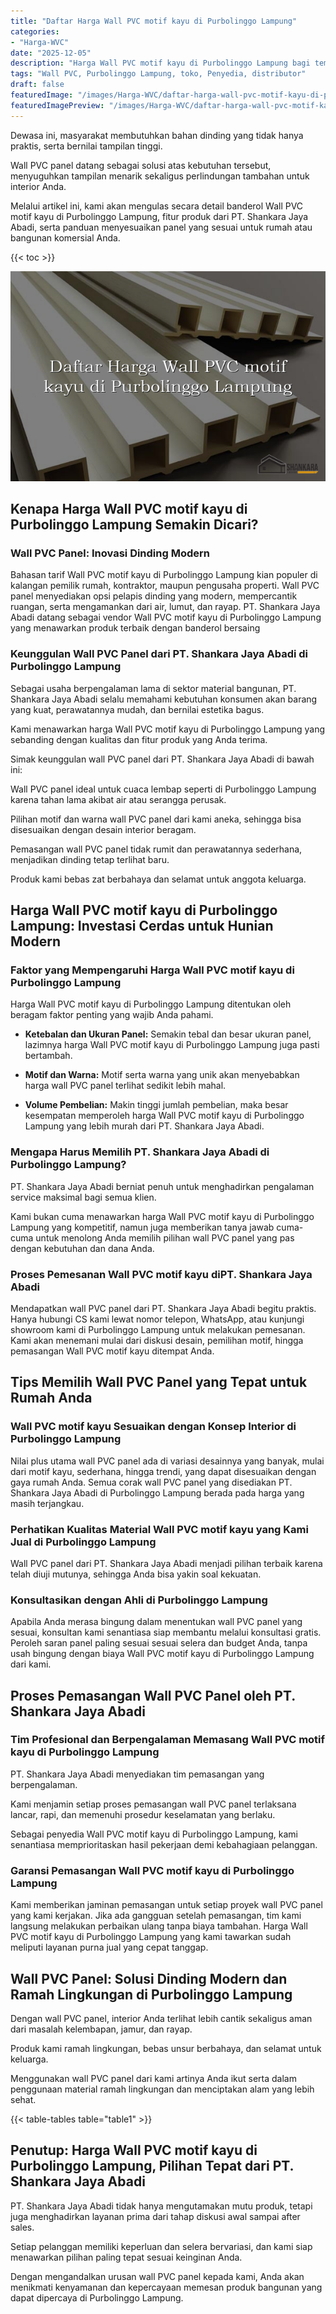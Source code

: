 ```yaml
---
title: "Daftar Harga Wall PVC motif kayu di Purbolinggo Lampung"
categories:
- "Harga-WVC"
date: "2025-12-05"
description: "Harga Wall PVC motif kayu di Purbolinggo Lampung bagi tempat tinggal, perkantoran, dan ritel. Produk terbaik, variasi motif, warna menarik, dengan layanan penempatan oleh tim berpengalaman dan jaminan resmi!|Servis distribusi Wall PVC motif kayu di Purbolinggo Lampung bagi kebutuhan tempat tinggal, perkantoran, maupun ritel, dengan produk unggulan dan penempatan oleh tim berpengalaman dan garansi resmi.|Solusi Wall PVC motif kayu di Purbolinggo Lampung yang andal untuk tempat tinggal, kantor, serta ritel, bersama material berkualitas dan penempatan oleh teknisi berpengalaman dan garansi resmi.|Penjualan Wall PVC motif kayu di Purbolinggo Lampung untuk tempat tinggal, kantor, serta toko, dengan material terbaik dan pemasangan oleh teknisi ahli, dilengkapi dengan jaminan resmi.}"
tags: "Wall PVC, Purbolinggo Lampung, toko, Penyedia, distributor"
draft: false
featuredImage: "/images/Harga-WVC/daftar-harga-wall-pvc-motif-kayu-di-purbolinggo-lampung.png"
featuredImagePreview: "/images/Harga-WVC/daftar-harga-wall-pvc-motif-kayu-di-purbolinggo-lampung.png"
---
```


Dewasa ini, masyarakat membutuhkan bahan dinding yang tidak hanya praktis, serta bernilai tampilan tinggi.

Wall PVC panel datang sebagai solusi atas kebutuhan tersebut, menyuguhkan tampilan menarik sekaligus perlindungan tambahan untuk interior Anda.

Melalui artikel ini, kami akan mengulas secara detail banderol Wall PVC motif kayu di Purbolinggo Lampung, fitur produk dari PT. Shankara Jaya Abadi, serta panduan menyesuaikan panel yang sesuai untuk rumah atau bangunan komersial Anda.

{{< toc >}}

![Daftar Harga Wall PVC motif kayu di Purbolinggo Lampung](/images/Harga-WVC/Daftar-Harga-Wall-PVC-motif-kayu-di-Purbolinggo-Lampung.png)

## Kenapa Harga Wall PVC motif kayu di Purbolinggo Lampung Semakin Dicari?

### Wall PVC Panel: Inovasi Dinding Modern

Bahasan tarif Wall PVC motif kayu di Purbolinggo Lampung kian populer di kalangan pemilik rumah, kontraktor, maupun pengusaha properti. Wall PVC panel menyediakan opsi pelapis dinding yang modern, mempercantik ruangan, serta mengamankan dari air, lumut, dan rayap. PT. Shankara Jaya Abadi datang sebagai vendor Wall PVC motif kayu di Purbolinggo Lampung yang menawarkan produk terbaik dengan banderol bersaing

### Keunggulan Wall PVC Panel dari PT. Shankara Jaya Abadi di Purbolinggo Lampung

Sebagai usaha berpengalaman lama di sektor material bangunan, PT. Shankara Jaya Abadi selalu memahami kebutuhan konsumen akan barang yang kuat, perawatannya mudah, dan bernilai estetika bagus.

Kami menawarkan harga Wall PVC motif kayu di Purbolinggo Lampung yang sebanding dengan kualitas dan fitur produk yang Anda terima.

Simak keunggulan wall PVC panel dari PT. Shankara Jaya Abadi di bawah ini:

Wall PVC panel ideal untuk cuaca lembap seperti di Purbolinggo Lampung karena tahan lama akibat air atau serangga perusak.

Pilihan motif dan warna wall PVC panel dari kami aneka, sehingga bisa disesuaikan dengan desain interior beragam.

Pemasangan wall PVC panel tidak rumit dan perawatannya sederhana, menjadikan dinding tetap terlihat baru.

Produk kami bebas zat berbahaya dan selamat untuk anggota keluarga.

## Harga Wall PVC motif kayu di Purbolinggo Lampung: Investasi Cerdas untuk Hunian Modern

### Faktor yang Mempengaruhi Harga Wall PVC motif kayu di Purbolinggo Lampung

Harga Wall PVC motif kayu di Purbolinggo Lampung ditentukan oleh beragam faktor penting yang wajib Anda pahami.

- **Ketebalan dan Ukuran Panel:** Semakin tebal dan besar ukuran panel, lazimnya harga Wall PVC motif kayu di Purbolinggo Lampung juga pasti bertambah.

- **Motif dan Warna:** Motif serta warna yang unik akan menyebabkan harga wall PVC panel terlihat sedikit lebih mahal.

- **Volume Pembelian:** Makin tinggi jumlah pembelian, maka besar kesempatan memperoleh harga Wall PVC motif kayu di Purbolinggo Lampung yang lebih murah dari PT. Shankara Jaya Abadi.

### Mengapa Harus Memilih PT. Shankara Jaya Abadi di Purbolinggo Lampung?

PT. Shankara Jaya Abadi berniat penuh untuk menghadirkan pengalaman service maksimal bagi semua klien.

Kami bukan cuma menawarkan harga Wall PVC motif kayu di Purbolinggo Lampung yang kompetitif, namun juga memberikan tanya jawab cuma-cuma untuk menolong Anda memilih pilihan wall PVC panel yang pas dengan kebutuhan dan dana Anda.

### Proses Pemesanan Wall PVC motif kayu diPT. Shankara Jaya Abadi

Mendapatkan wall PVC panel dari PT. Shankara Jaya Abadi begitu praktis. Hanya hubungi CS kami lewat nomor telepon, WhatsApp, atau kunjungi showroom kami di Purbolinggo Lampung untuk melakukan pemesanan. Kami akan menemani mulai dari diskusi desain, pemilihan motif, hingga pemasangan Wall PVC motif kayu ditempat Anda.

## Tips Memilih Wall PVC Panel yang Tepat untuk Rumah Anda

### Wall PVC motif kayu Sesuaikan dengan Konsep Interior di Purbolinggo Lampung

Nilai plus utama wall PVC panel ada di variasi desainnya yang banyak, mulai dari motif kayu, sederhana, hingga trendi, yang dapat disesuaikan dengan gaya rumah Anda. Semua corak wall PVC panel yang disediakan PT. Shankara Jaya Abadi di Purbolinggo Lampung berada pada harga yang masih terjangkau.

### Perhatikan Kualitas Material Wall PVC motif kayu yang Kami Jual di Purbolinggo Lampung

Wall PVC panel dari PT. Shankara Jaya Abadi menjadi pilihan terbaik karena telah diuji mutunya, sehingga Anda bisa yakin soal kekuatan.

### Konsultasikan dengan Ahli di Purbolinggo Lampung

Apabila Anda merasa bingung dalam menentukan wall PVC panel yang sesuai, konsultan kami senantiasa siap membantu melalui konsultasi gratis. Peroleh saran panel paling sesuai sesuai selera dan budget Anda, tanpa usah bingung dengan biaya Wall PVC motif kayu di Purbolinggo Lampung dari kami.

## Proses Pemasangan Wall PVC Panel oleh PT. Shankara Jaya Abadi

### Tim Profesional dan Berpengalaman Memasang Wall PVC motif kayu di Purbolinggo Lampung

PT. Shankara Jaya Abadi menyediakan tim pemasangan yang berpengalaman.

Kami menjamin setiap proses pemasangan wall PVC panel terlaksana lancar, rapi, dan memenuhi prosedur keselamatan yang berlaku.

Sebagai penyedia Wall PVC motif kayu di Purbolinggo Lampung, kami senantiasa memprioritaskan hasil pekerjaan demi kebahagiaan pelanggan.

### Garansi Pemasangan Wall PVC motif kayu di Purbolinggo Lampung

Kami memberikan jaminan pemasangan untuk setiap proyek wall PVC panel yang kami kerjakan. Jika ada gangguan setelah pemasangan, tim kami langsung melakukan perbaikan ulang tanpa biaya tambahan. Harga Wall PVC motif kayu di Purbolinggo Lampung yang kami tawarkan sudah meliputi layanan purna jual yang cepat tanggap.

## Wall PVC Panel: Solusi Dinding Modern dan Ramah Lingkungan di Purbolinggo Lampung

Dengan wall PVC panel, interior Anda terlihat lebih cantik sekaligus aman dari masalah kelembapan, jamur, dan rayap.

Produk kami ramah lingkungan, bebas unsur berbahaya, dan selamat untuk keluarga.

Menggunakan wall PVC panel dari kami artinya Anda ikut serta dalam penggunaan material ramah lingkungan dan menciptakan alam yang lebih sehat.

{{< table-tables table="table1" >}}

## Penutup: Harga Wall PVC motif kayu di Purbolinggo Lampung, Pilihan Tepat dari PT. Shankara Jaya Abadi

PT. Shankara Jaya Abadi tidak hanya mengutamakan mutu produk, tetapi juga menghadirkan layanan prima dari tahap diskusi awal sampai after sales.

Setiap pelanggan memiliki keperluan dan selera bervariasi, dan kami siap menawarkan pilihan paling tepat sesuai keinginan Anda.

Dengan mengandalkan urusan wall PVC panel kepada kami, Anda akan menikmati kenyamanan dan kepercayaan memesan produk bangunan yang dapat dipercaya di Purbolinggo Lampung.
